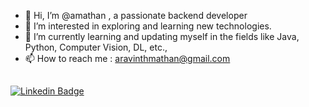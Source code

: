 - 👋 Hi, I’m @amathan , a passionate backend developer
- 👀 I’m interested in exploring and learning new technologies.
- 🌱 I’m currently learning and updating myself in the fields like Java, Python, Computer Vision, DL, etc.,
- 📫 How to reach me : aravinthmathan@gmail.com

##

  [![Linkedin Badge](https://img.shields.io/badge/-aravinthmathan-blue?style=flat-square&logo=Linkedin&logoColor=white&link=https://www.linkedin.com/in/aravinth-mathan/)](https://www.linkedin.com/in/aravinth-mathan) 
